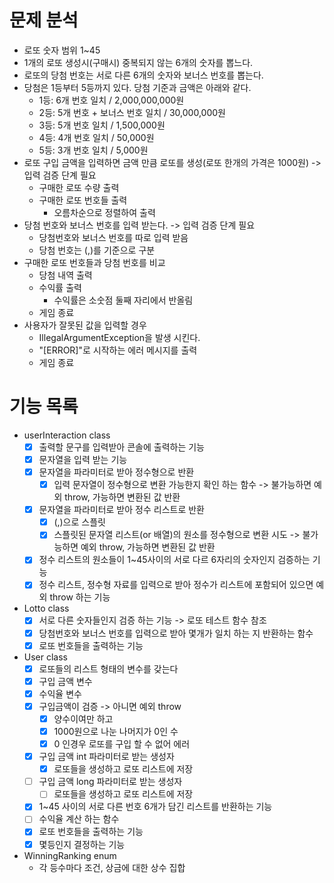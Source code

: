 # 문제 분석
- 로또 숫자 범위 1~45
- 1개의 로또 생성시(구매시) 중복되지 않는 6개의 숫자를 뽑느다.
- 로또의 당첨 번호는 서로 다른 6개의 숫자와 보너스 번호를 뽑는다.
- 당첨은 1등부터 5등까지 있다. 당첨 기준과 금액은 아래와 같다.
    - 1등: 6개 번호 일치 / 2,000,000,000원
    - 2등: 5개 번호 + 보너스 번호 일치 / 30,000,000원
    - 3등: 5개 번호 일치 / 1,500,000원
    - 4등: 4개 번호 일치 / 50,000원
    - 5등: 3개 번호 일치 / 5,000원
- 로또 구입 금액을 입력하면 금액 만큼 로또를 생성(로또 한개의 가격은 1000원) -> 입력 검증 단계 필요
  - 구매한 로또 수량 출력
  - 구매한 로또 번호들 출력
    - 오름차순으로 정렬하여 출력
- 당첨 번호와 보너스 번호를 입력 받는다. -> 입력 검증 단계 필요
  - 당첨번호와 보너스 번호를 따로 입력 받음
  - 당첨 번호는 (,)를 기준으로 구분
- 구매한 로또 번호들과 당첨 번호를 비교
  - 당첨 내역 출력
  - 수익률 출력
    - 수익률은 소숫점 둘째 자리에서 반올림
  - 게임 종료
- 사용자가 잘못된 값을 입력할 경우
  - IllegalArgumentException을 발생 시킨다.
  -  "[ERROR]"로 시작하는 에러 메시지를 출력
  - 게임 종료
# 기능 목록
- userInteraction class
  - [x] 출력할 문구를 입력받아 콘솔에 출력하는 기능
  - [x] 문자열을 입력 받는 기능
  - [x] 문자열을 파라미터로 받아 정수형으로 반환
    - [x] 입력 문자열이 정수형으로 변환 가능한지 확인 하는 함수 -> 불가능하면 예외 throw, 가능하면 변환된 값 반환
  - [x] 문자열을 파라미터로 받아 정수 리스트로 반환
    - [x] (,)으로 스플릿
    - [x] 스플릿된 문자열 리스트(or 배열)의 원소를 정수형으로 변환 시도 -> 불가능하면 예외 throw, 가능하면 변환된 값 반환
  - [x] 정수 리스트의 원소들이 1~45사이의 서로 다르 6자리의 숫자인지 검증하는 기능
  - [x] 정수 리스트, 정수형 자료를 입력으로 받아 정수가 리스트에 포함되어 있으면 예외 throw 하는 기능
- Lotto class
  - [x] 서로 다른 숫자들인지 검증 하는 기능 -> 로또 테스트 함수 참조
  - [x] 당첨번호와 보너스 번호를 입력으로 받아 몇개가 일치 하는 지 반환하는 함수
  - [x] 로또 번호들을 출력하는 기능
- User class
  - [x] 로또들의 리스트 형태의 변수를 갖는다
  - [x] 구입 금액 변수
  - [x] 수익율 변수
  - [x] 구입금액이 검증 -> 아니면 예외 throw
    - [x] 양수이여만 하고
    - [x] 1000원으로 나눈 나머지가 0인 수
    - [x] 0 인경우 로또를 구입 할 수 없어 에러
  - [x] 구입 금액 int 파라미터로 받는 생성자
    - [x] 로또들을 생성하고 로또 리스트에 저장
  - [ ] 구입 금액 long 파라미터로 받는 생성자
    - [ ] 로또들을 생성하고 로또 리스트에 저장
  - [x] 1~45 사이의 서로 다른 번호 6개가 담긴 리스트를 반환하는 기능
  - [ ] 수익율 계산 하는 함수
  - [x] 로또 번호들을 출력하는 기능
  - [x] 몇등인지 결정하는 기능
- WinningRanking enum
  - 각 등수마다 조건, 상금에 대한 상수 집합